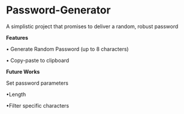# Password-Generator

A simplistic project that promises to deliver a random, robust password 

**Features**

• Generate Random Password (up to 8 characters)

• Copy-paste to clipboard

**Future Works**

Set password parameters

  •Length 
  
  •Filter specific characters 

